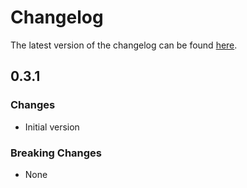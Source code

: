 # Changelog

The latest version of the changelog can be found [here](/Azure/bicep-registry-modules/blob/main/avm/res/communication/communication-service/CHANGELOG.md).

## 0.3.1

### Changes

- Initial version

### Breaking Changes

- None
